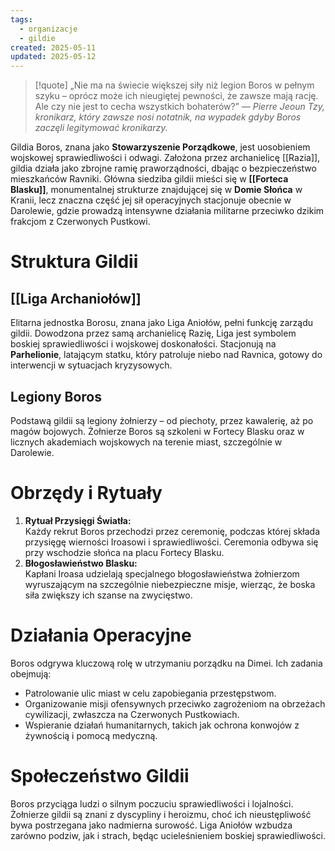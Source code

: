 ```yaml
---
tags:
  - organizacje
  - gildie
created: 2025-05-11
updated: 2025-05-12
---
```

> [!quote] „Nie ma na świecie większej siły niż legion Boros w pełnym szyku – oprócz może ich nieugiętej pewności, że zawsze mają rację. Ale czy nie jest to cecha wszystkich bohaterów?”
>  — _Pierre Jeoun Tzy, kronikarz, który zawsze nosi notatnik, na wypadek gdyby Boros zaczęli legitymować kronikarzy._

Gildia Boros, znana jako **Stowarzyszenie Porządkowe**, jest uosobieniem wojskowej sprawiedliwości i odwagi. Założona przez archanielicę [[Razia]], gildia działa jako zbrojne ramię praworządności, dbając o bezpieczeństwo mieszkańców Ravniki. Główna siedziba gildii mieści się w **[[Forteca Blasku]]**, monumentalnej strukturze znajdującej się w **Domie Słońca** w Kranii, lecz znaczna część jej sił operacyjnych stacjonuje obecnie w Darolewie, gdzie prowadzą intensywne działania militarne przeciwko dzikim frakcjom z Czerwonych Pustkowi.
# **Struktura Gildii**
## **[[Liga Archaniołów]]**
Elitarna jednostka Borosu, znana jako Liga Aniołów, pełni funkcję zarządu gildii. Dowodzona przez samą archanielicę Razię, Liga jest symbolem boskiej sprawiedliwości i wojskowej doskonałości. Stacjonują na **Parhelionie**, latającym statku, który patroluje niebo nad Ravnica, gotowy do interwencji w sytuacjach kryzysowych.
## **Legiony Boros**
Podstawą gildii są legiony żołnierzy – od piechoty, przez kawalerię, aż po magów bojowych. Żołnierze Boros są szkoleni w Fortecy Blasku oraz w licznych akademiach wojskowych na terenie miast, szczególnie w Darolewie.
# **Obrzędy i Rytuały**
1. **Rytuał Przysięgi Światła:**  
    Każdy rekrut Boros przechodzi przez ceremonię, podczas której składa przysięgę wierności Iroasowi i sprawiedliwości. Ceremonia odbywa się przy wschodzie słońca na placu Fortecy Blasku.
2. **Błogosławieństwo Blasku:**  
    Kapłani Iroasa udzielają specjalnego błogosławieństwa żołnierzom wyruszającym na szczególnie niebezpieczne misje, wierząc, że boska siła zwiększy ich szanse na zwycięstwo.
# **Działania Operacyjne**
Boros odgrywa kluczową rolę w utrzymaniu porządku na Dimei. Ich zadania obejmują:
- Patrolowanie ulic miast w celu zapobiegania przestępstwom.
- Organizowanie misji ofensywnych przeciwko zagrożeniom na obrzeżach cywilizacji, zwłaszcza na Czerwonych Pustkowiach.
- Wspieranie działań humanitarnych, takich jak ochrona konwojów z żywnością i pomocą medyczną.
# **Społeczeństwo Gildii**
Boros przyciąga ludzi o silnym poczuciu sprawiedliwości i lojalności. Żołnierze gildii są znani z dyscypliny i heroizmu, choć ich nieustępliwość bywa postrzegana jako nadmierna surowość. Liga Aniołów wzbudza zarówno podziw, jak i strach, będąc ucieleśnieniem boskiej sprawiedliwości.
